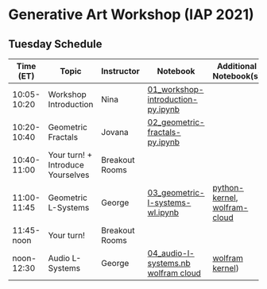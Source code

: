 # Generative Art Workshop (IAP 2021)

## Tuesday Schedule

| Time (ET)     | Topic                 | Instructor     | Notebook       | Additional Notebook(s) |
| -----------   | --------------------- | -------------- |--------------- | --------------- |
| 10:05-10:20   | Workshop Introduction | Nina           | [01_workshop-introduction-py.ipynb](https://github.com/gvarnavi/generative-art-iap/blob/master/01.19-Tuesday/01_workshop-introduction-py.ipynb)| |
| 10:20-10:40   | Geometric Fractals    | Jovana         | [02_geometric-fractals-py.ipynb](https://github.com/gvarnavi/generative-art-iap/blob/master/01.19-Tuesday/02_geometric-fractals-py.ipynb)| |
| 10:40-11:00   | Your turn! + Introduce Yourselves  | Breakout Rooms | | |
| 11:00-11:45   | Geometric L-Systems   | George         | [03_geometric-l-systems-wl.ipynb](https://github.com/gvarnavi/generative-art-iap/blob/master/01.19-Tuesday/03_geometric-l-systems-wl.ipynb)| [python-kernel](https://github.com/gvarnavi/generative-art-iap/blob/master/01.19-Tuesday/03X_geometric-l-systems-py.ipynb), [wolfram-cloud](https://www.wolframcloud.com/obj/gvarnavi/Published/03X_geometric-l-systems.nb)|
| 11:45-noon    | Your turn!            | Breakout Rooms | | |
| noon-12:30    | Audio L-Systems       | George         | [04_audio-l-systems.nb wolfram cloud](https://www.wolframcloud.com/obj/gvarnavi/Published/04_audio-l-systems.nb)| [wolfram kernel](https://github.com/gvarnavi/generative-art-iap/blob/master/01.19-Tuesday/04X_audio-l-systems-wl.ipynb))|

